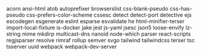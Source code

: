 
acorn
ansi-html
atob
autoprefixer
browserslist
css-blank-pseudo
css-has-pseudo
css-prefers-color-scheme
cssesc
detect
detect-port
detective
ejs
escodegen
esgenerate
eslint
esparse
esvalidate
he
html-minifier-terser
import-local-fixture
is-docker
jake
jest
js-yaml
jsesc
json5
loose-envify
lz-string
mime
mkdirp
multicast-dns
nanoid
node-which
parser
react-scripts
regjsparser
resolve
rimraf
rollup
semver
svgo
tailwind
tailwindcss
terser
tsc
tsserver
uuid
webpack
webpack-dev-server